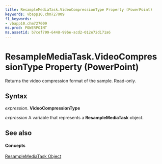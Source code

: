 ```yaml
---
title: ResampleMediaTask.VideoCompressionType Property (PowerPoint)
keywords: vbapp10.chm727009
f1_keywords:
- vbapp10.chm727009
ms.prod: POWERPOINT
ms.assetid: b7cef799-6448-99be-acd2-012e72d171a6
---
```



# ResampleMediaTask.VideoCompressionType Property (PowerPoint)

Returns the video compression format of the sample. Read-only.


## Syntax

 _expression_. **VideoCompressionType**

 _expression_ A variable that represents a **ResampleMediaTask** object.


## See also


#### Concepts


[ResampleMediaTask Object](resamplemediatask-object-powerpoint.md)

